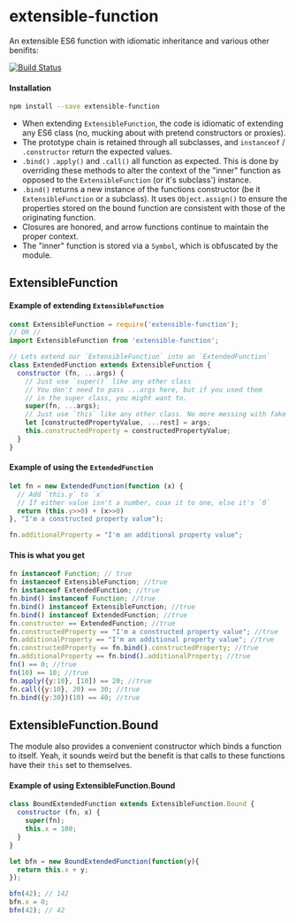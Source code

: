 # extensible-function
An extensible ES6 function with idiomatic inheritance and various other benifits:

[![Build Status](https://travis-ci.org/Aldlevine/extensible-function.svg?branch=master)](https://travis-ci.org/Aldlevine/extensible-function)

#### Installation
```bash
npm install --save extensible-function
```

 - When extending `ExtensibleFunction`, the code is idiomatic of extending any ES6 class (no, mucking about with pretend constructors or proxies).
 - The prototype chain is retained through all subclasses, and `instanceof` / `.constructor` return the expected values.
 - `.bind()` `.apply()` and `.call()` all function as expected. This is done by overriding these methods to alter the context of the "inner" function as opposed to the `ExtensibleFunction` (or it's subclass') instance.
 - `.bind()` returns a new instance of the functions constructor (be it `ExtensibleFunction` or a subclass). It uses `Object.assign()` to ensure the properties stored on the bound function are consistent with those of the originating function.
 - Closures are honored, and arrow functions continue to maintain the proper context.
 - The "inner" function is stored via a `Symbol`, which is obfuscated by the module.

## ExtensibleFunction

#### Example of extending `ExtensibleFunction`
```javascript
const ExtensibleFunction = require('extensible-function');
// OR //
import ExtensibleFunction from 'extensible-function';

// Lets extend our `ExtensibleFunction` into an `ExtendedFunction`
class ExtendedFunction extends ExtensibleFunction {
  constructor (fn, ...args) {
    // Just use `super()` like any other class
    // You don't need to pass ...args here, but if you used them
    // in the super class, you might want to.
    super(fn, ...args);
    // Just use `this` like any other class. No more messing with fake return values!
    let [constructedPropertyValue, ...rest] = args;
    this.constructedProperty = constructedPropertyValue;
  }
}
```

#### Example of using the `ExtendedFunction`
```javascript
let fn = new ExtendedFunction(function (x) {
  // Add `this.y` to `x`
  // If either value isn't a number, coax it to one, else it's `0`
  return (this.y>>0) + (x>>0)
}, "I'm a constructed property value");

fn.additionalProperty = "I'm an additional property value";
```

#### This is what you get
```javascript
fn instanceof Function; // true
fn instanceof ExtensibleFunction; //true
fn instanceof ExtendedFunction; //true
fn.bind() instanceof Function; //true
fn.bind() instanceof ExtensibleFunction; //true
fn.bind() instanceof ExtendedFunction; //true
fn.constructor == ExtendedFunction; //true
fn.constructedProperty == "I'm a constructed property value"; //true
fn.additionalProperty == "I'm an additional property value"; //true
fn.constructedProperty == fn.bind().constructedProperty; //true
fn.additionalProperty == fn.bind().additionalProperty; //true
fn() == 0; //true
fn(10) == 10; //true
fn.apply({y:10}, [10]) == 20; //true
fn.call({y:10}, 20) == 30; //true
fn.bind({y:30})(10) == 40; //true
```

## ExtensibleFunction.Bound

The module also provides a convenient constructor which binds a function to itself. Yeah, it sounds weird but the benefit is that calls to these functions have their `this` set to themselves.

#### Example of using ExtensibleFunction.Bound
```javascript
class BoundExtendedFunction extends ExtensibleFunction.Bound {
  constructor (fn, x) {
    super(fn);
    this.x = 100;
  }
}

let bfn = new BoundExtendedFunction(function(y){
  return this.x + y;
});

bfn(42); // 142
bfn.x = 0;
bfn(42); // 42
```
